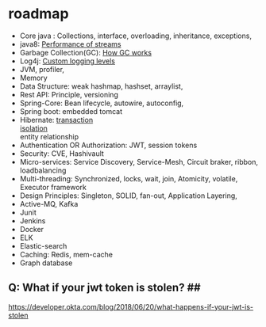 # roadmap
* Core java : Collections, interface, overloading, inheritance, exceptions, 
* java8: [Performance of streams](https://jaxenter.com/java-performance-tutorial-how-fast-are-the-java-8-streams-118830.html) <br>
* Garbage Collection(GC): [How GC works](https://www.freecodecamp.org/news/garbage-collection-in-java-what-is-gc-and-how-it-works-in-the-jvm/) <br>
* Log4j: [Custom logging levels](https://logging.apache.org/log4j/2.x/manual/customloglevels.html)
* JVM, profiler, 
* Memory
* Data Structure:  weak hashmap, hashset, arraylist, 
* Rest API: Principle, versioning
* Spring-Core: Bean lifecycle, autowire, autoconfig, 
* Spring boot: embedded tomcat
* Hibernate: 
[transaction](https://dzone.com/articles/spring-boot-transactions-tutorial-understanding-tr#:~:text=Transaction%20propagation%20indicates%20if%20any,have%20a%20transaction%20created%20already) <br>
[isolation](https://www.geeksforgeeks.org/transaction-isolation-levels-dbms/) <br>
entity relationship
* Authentication OR Authorization: JWT, session tokens
* Security: CVE, Hashivault
* Micro-services: Service Discovery, Service-Mesh, Circuit braker, ribbon, loadbalancing
* Multi-threading: Synchronized, locks, wait, join, Atomicity, volatile, Executor framework
* Design Principles: Singleton, SOLID, fan-out, Application Layering,
* Active-MQ, Kafka
* Junit
* Jenkins
* Docker
* ELK
* Elastic-search
* Caching: Redis, mem-cache
* Graph database

## Q: What if your jwt token is stolen? ## <br>
https://developer.okta.com/blog/2018/06/20/what-happens-if-your-jwt-is-stolen
